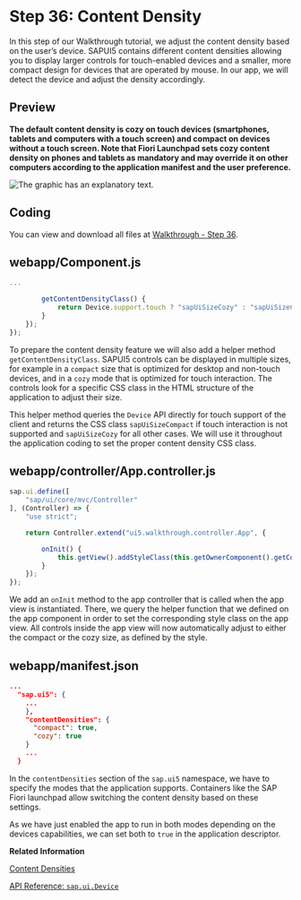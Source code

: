 <!-- loiod935dbf196d34997bf1ac42ac3e81579 -->

# Step 36: Content Density

In this step of our Walkthrough tutorial, we adjust the content density based on the user’s device. SAPUI5 contains different content densities allowing you to display larger controls for touch-enabled devices and a smaller, more compact design for devices that are operated by mouse. In our app, we will detect the device and adjust the density accordingly.



## Preview

  
  
**The default content density is cozy on touch devices (smartphones, tablets and computers with a touch screen) and compact on devices without a touch screen. Note that Fiori Launchpad sets cozy content density on phones and tablets as mandatory and may override it on other computers according to the application manifest and the user preference.**

![The graphic has an explanatory text.](images/UI5_Walkthrough_Step_36_f216b13.png "The content density is compact on desktop devices and cozy on touch-enabled
					devices")



## Coding

You can view and download all files at [Walkthrough - Step 36](https://ui5.sap.com/#/entity/sap.m.tutorial.walkthrough/sample/sap.m.tutorial.walkthrough.36).



## webapp/Component.js

```js
...

		getContentDensityClass() {
			return Device.support.touch ? "sapUiSizeCozy" : "sapUiSizeCompact";
		}
	});
});
```

To prepare the content density feature we will also add a helper method `getContentDensityClass`. SAPUI5 controls can be displayed in multiple sizes, for example in a `compact` size that is optimized for desktop and non-touch devices, and in a `cozy` mode that is optimized for touch interaction. The controls look for a specific CSS class in the HTML structure of the application to adjust their size.

This helper method queries the `Device` API directly for touch support of the client and returns the CSS class `sapUiSizeCompact` if touch interaction is not supported and `sapUiSizeCozy` for all other cases. We will use it throughout the application coding to set the proper content density CSS class.



## webapp/controller/App.controller.js

```js
sap.ui.define([
	"sap/ui/core/mvc/Controller"
], (Controller) => {
	"use strict";

	return Controller.extend("ui5.walkthrough.controller.App", {

		onInit() {
			this.getView().addStyleClass(this.getOwnerComponent().getContentDensityClass());
		}
	});
});
```

We add an `onInit` method to the app controller that is called when the app view is instantiated. There, we query the helper function that we defined on the app component in order to set the corresponding style class on the app view. All controls inside the app view will now automatically adjust to either the compact or the cozy size, as defined by the style.



## webapp/manifest.json

```json
...
  "sap.ui5": {
    ...  
    },
    "contentDensities": {
      "compact": true,
      "cozy": true
    }
    ...
  }
```

In the `contentDensities` section of the `sap.ui5` namespace, we have to specify the modes that the application supports. Containers like the SAP Fiori launchpad allow switching the content density based on these settings.

As we have just enabled the app to run in both modes depending on the devices capabilities, we can set both to `true` in the application descriptor.

**Related Information**  


[Content Densities](../04_Essentials/content-densities-e54f729.md "The devices used to run apps that are developed with SAPUI5 run on various different operating systems and have very different screen sizes. SAPUI5 contains different content densities for certain controls that allow your app to adapt to the device in question, allowing you to display larger controls for touch-enabled devices and a smaller, more compact design for devices that are operated by mouse.")

[API Reference: `sap.ui.Device`](https://ui5.sap.com/#/api/sap.ui.Device)

